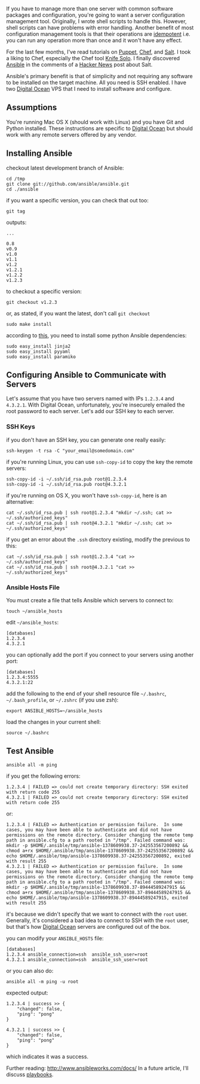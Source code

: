<!--
title: Getting Started with Ansible on Digital Ocean
publish: 2013-09-08
slug: 2013/09/08/getting-started-with-ansible-digital-ocean
tags: Linux, Server Management, Ansible
-->

If you have to manage more than one server with common software packages and configuration, you're going to want a server configuration management tool. Originally, I wrote shell scripts to handle this. However, shell scripts can have problems with error handling. Another benefit of most configuration management tools is that their operations are [idempotent](http://en.wikipedia.org/wiki/Idempotence) i.e. you can run any operation more than once and it won't have any effect. 

For the last few months, I've read tutorials on [Puppet][puppet], [Chef][chef], and [Salt][salt]. I took a liking to Chef, especially the Chef tool [Knife Solo](https://github.com/matschaffer/knife-solo). I finally discovered [Ansible][ansible] in the comments of a [Hacker News](http://news.ycombinator.com) post about Salt.

Ansible's primary benefit is that of simplicity and not requiring any software to be installed on the target machine. All you need is SSH enabled. I have two [Digital Ocean][do] VPS that I need to install software and configure.



Assumptions
-----------

You're running Mac OS X (should work with Linux) and you have Git and Python installed. These instructions are specific to [Digital Ocean][do] but should work with any remote servers offered by any vendor.



Installing Ansible
------------------

checkout latest development branch of Ansible:

    cd /tmp
    git clone git://github.com/ansible/ansible.git
    cd ./ansible
  

if you want a specific version, you can check that out too:

    git tag

outputs:

    ...

    0.8
    v0.9
    v1.0
    v1.1
    v1.2
    v1.2.1
    v1.2.2
    v1.2.3

to checkout a specific version:

    git checkout v1.2.3

or, as stated, if you want the latest, don't call `git checkout`

    sudo make install

according to [this](https://raymii.org/s/tutorials/Ansible_Deployment_Framework.html), you need to install some python Ansible dependencies:

    sudo easy_install jinja2 
    sudo easy_install pyyaml
    sudo easy_install paramiko



Configuring Ansible to Communicate with Servers
-----------------------------------------------

Let's assume that you have two servers named with IPs `1.2.3.4` and `4.3.2.1`. With Digital Ocean, unfortunately, you're insecurely emailed the root password to each server. Let's add our SSH key to each server.


### SSH Keys

if you don't have an SSH key, you can generate one really easily:

    ssh-keygen -t rsa -C "your_email@somedomain.com"

if you're running Linux, you can use `ssh-copy-id` to copy the key the remote servers:

    ssh-copy-id -i ~/.ssh/id_rsa.pub root@1.2.3.4
    ssh-copy-id -i ~/.ssh/id_rsa.pub root@4.3.2.1

if you're running on OS X, you won't have `ssh-copy-id`, here is an alternative:

    cat ~/.ssh/id_rsa.pub | ssh root@1.2.3.4 "mkdir ~/.ssh; cat >> ~/.ssh/authorized_keys"
    cat ~/.ssh/id_rsa.pub | ssh root@4.3.2.1 "mkdir ~/.ssh; cat >> ~/.ssh/authorized_keys"

if you get an error about the `.ssh` directory existing, modify the previous to this:

    cat ~/.ssh/id_rsa.pub | ssh root@1.2.3.4 "cat >> ~/.ssh/authorized_keys"
    cat ~/.ssh/id_rsa.pub | ssh root@4.3.2.1 "cat >> ~/.ssh/authorized_keys" 


### Ansible Hosts File

You must create a file that tells Ansible which servers to connect to:

    touch ~/ansible_hosts

edit `~/ansible_hosts`:

    [databases]
    1.2.3.4
    4.3.2.1

you can optionally add the port if you connect to your servers using another port:

    [databases]
    1.2.3.4:5555
    4.3.2.1:22

add the following to the end of your shell resource file `~/.bashrc`, `~/.bash_profile`, or `~/.zshrc` (if you use zsh):

    export ANSIBLE_HOSTS=~/ansible_hosts

load the changes in your current shell:
  
    source ~/.bashrc


Test Ansible
------------

    ansible all -m ping

if you get the following errors:

    1.2.3.4 | FAILED => could not create temporary directory: SSH exited with return code 255
    4.3.2.1 | FAILED => could not create temporary directory: SSH exited with return code 255

or:
  
    1.2.3.4 | FAILED => Authentication or permission failure.  In some cases, you may have been able to authenticate and did not have permissions on the remote directory. Consider changing the remote temp path in ansible.cfg to a path rooted in "/tmp". Failed command was: mkdir -p $HOME/.ansible/tmp/ansible-1378609938.37-242553567200892 && chmod a+rx $HOME/.ansible/tmp/ansible-1378609938.37-242553567200892 && echo $HOME/.ansible/tmp/ansible-1378609938.37-242553567200892, exited with result 255
    4.3.2.1 | FAILED => Authentication or permission failure.  In some cases, you may have been able to authenticate and did not have permissions on the remote directory. Consider changing the remote temp path in ansible.cfg to a path rooted in "/tmp". Failed command was: mkdir -p $HOME/.ansible/tmp/ansible-1378609938.37-89444589247915 && chmod a+rx $HOME/.ansible/tmp/ansible-1378609938.37-89444589247915 && echo $HOME/.ansible/tmp/ansible-1378609938.37-89444589247915, exited with result 255

it's because we didn't specify that we want to connect with the `root` user. Generally, it's considered a bad idea to connect to SSH with the `root` user, but that's how [Digital Ocean][do] servers are configured out of the box.

you can modify your `ANSIBLE_HOSTS` file:

    [databases]
    1.2.3.4 ansible_connection=ssh  ansible_ssh_user=root
    4.3.2.1 ansible_connection=ssh  ansible_ssh_user=root

or you can also do:

    ansible all -m ping -u root

expected output:

    1.2.3.4 | success >> {
        "changed": false, 
        "ping": "pong"
    }

    4.3.2.1 | success >> {
        "changed": false, 
        "ping": "pong"
    }

which indicates it was a success.

Further reading: http://www.ansibleworks.com/docs/ In a future article, I'll discuss [playbooks](http://www.ansibleworks.com/docs/playbooks.html).

[do]: https://www.digitalocean.com/?refcode=a65fd89c7fd0
[puppet]: http://en.wikipedia.org/wiki/Puppet_(software)
[salt]: http://en.wikipedia.org/wiki/Salt_(software)
[chef]: http://en.wikipedia.org/wiki/Chef_(software)
[ansible]: http://en.wikipedia.org/wiki/Ansible_(software)


